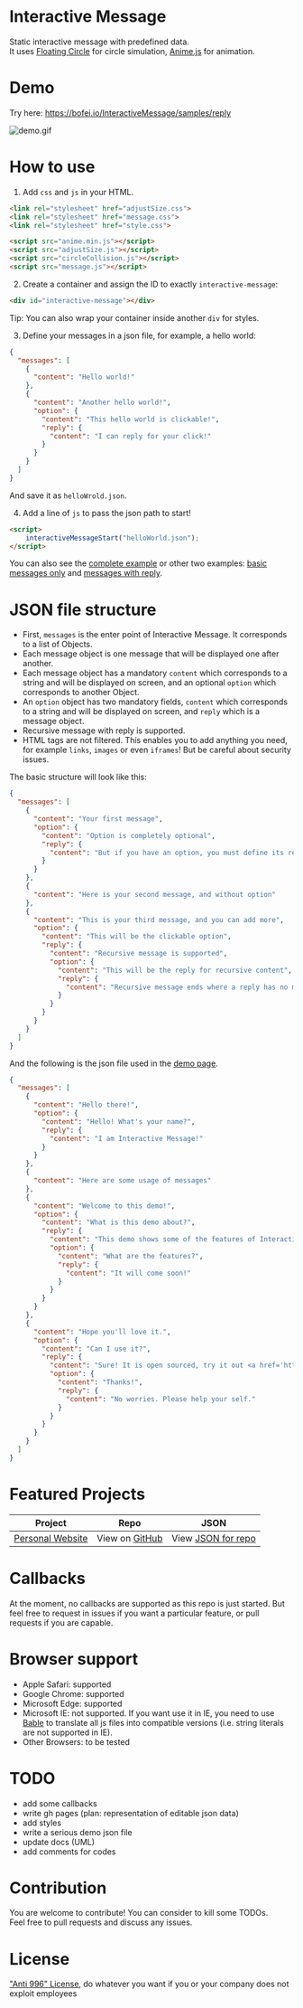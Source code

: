 # Interactive Message
Static interactive message with predefined data.  
It uses [Floating Circle](http://bofei.io/floatingCircle/) for circle simulation, [Anime.js](https://animejs.com) for animation.

# Demo 
Try here: https://bofei.io/InteractiveMessage/samples/reply

![demo.gif](docs/demo.gif)

# How to use
1. Add `css` and `js` in your HTML.
```html
<link rel="stylesheet" href="adjustSize.css">
<link rel="stylesheet" href="message.css">
<link rel="stylesheet" href="style.css">
```
```html
<script src="anime.min.js"></script>
<script src="adjustSize.js"></script>
<script src="circleCollision.js"></script>
<script src="message.js"></script>
```

2. Create a container and assign the ID to exactly `interactive-message`: 

```html
<div id="interactive-message"></div>
```
Tip: You can also wrap your container inside another `div` for styles.

3. Define your messages in a json file, for example, a hello world:
```json
{
  "messages": [
    {
      "content": "Hello world!"
    },
    {
      "content": "Another hello world!",
      "option": {
        "content": "This hello world is clickable!",
        "reply": {
          "content": "I can reply for your click!"
        }
      }
    }
  ]
}
```
And save it as `helloWrold.json`.

4. Add a line of `js` to pass the json path to start!
```html
<script>
    interactiveMessageStart("helloWorld.json");
</script>
```
You can also see the [complete example](samples/json/helloWorld.json) or other two examples: [basic messages only](samples/json/basicMessage.json) and [messages with reply](samples/json/basicReply.json).  

# JSON file structure
- First, `messages` is the enter point of Interactive Message. It corresponds to a list of Objects.   
- Each message object is one message that will be displayed one after another.  
- Each message object has a mandatory `content` which corresponds to a string and will be displayed on screen, and an optional `option` which corresponds to another Object.  
- An `option` object has two mandatory fields, `content` which corresponds to a string and will be displayed on screen, and `reply` which is a message object.  
- Recursive message with reply is supported.
- HTML tags are not filtered. This enables you to add anything you need, for example `links`, `images` or even `iframes`! But be careful about security issues.

The basic structure will look like this:
```json
{
  "messages": [
    {
      "content": "Your first message",
      "option": {
        "content": "Option is completely optional",
        "reply": {
          "content": "But if you have an option, you must define its reply"
        }
      }
    },
    {
      "content": "Here is your second message, and without option"
    },
    {
      "content": "This is your third message, and you can add more",
      "option": {
        "content": "This will be the clickable option",
        "reply": {
          "content": "Recursive message is supported",
          "option": {
            "content": "This will be the reply for recursive content",
            "reply": {
              "content": "Recursive message ends where a reply has no more recursive message object."
            }
          }
        }
      }
    }
  ]
}
``` 
And the following is the json file used in the [demo page](https://bofei.io/InteractiveMessage/samples/reply).
```json
{
  "messages": [
    {
      "content": "Hello there!",
      "option": {
        "content": "Hello! What's your name?",
        "reply": {
          "content": "I am Interactive Message!"
        }
      }
    },
    {
      "content": "Here are some usage of messages"
    },
    {
      "content": "Welcome to this demo!",
      "option": {
        "content": "What is this demo about?",
        "reply": {
          "content": "This demo shows some of the features of Interactive Message.",
          "option": {
            "content": "What are the features?",
            "reply": {
              "content": "It will come soon!"
            }
          }
        }
      }
    },
    {
      "content": "Hope you'll love it.",
      "option": {
        "content": "Can I use it?",
        "reply": {
          "content": "Sure! It is open sourced, try it out <a href='https://github.com/bofeiw/InteractiveMessage'>here</a>",
          "option": {
            "content": "Thanks!",
            "reply": {
              "content": "No worries. Please help your self."
            }
          }
        }
      }
    }
  ]
}
```

# Featured Projects
Project | Repo | JSON
:-: | :-: | :-: 
[Personal Website](https://bofei.io) | View on [GitHub](https://github.com/bofeiw/bofeiw.github.io) | View [JSON for repo](https://github.com/bofeiw/bofeiw.github.io/blob/master/data/messages.json)

# Callbacks
At the moment, no callbacks are supported as this repo is just started. But feel free to request in issues if you want a particular feature, or pull requests if you are capable.  

# Browser support
- Apple Safari: supported
- Google Chrome: supported
- Microsoft Edge: supported
- Microsoft IE: not supported. If you want use it in IE, you need to use [Bable](https://babeljs.io) to translate all js files into compatible versions (i.e. string literals are not supported in IE).
- Other Browsers: to be tested

# TODO
- add some callbacks
- write gh pages (plan: representation of editable json data)
- add styles
- write a serious demo json file
- update docs (UML)
- add comments for codes

# Contribution
You are welcome to contribute! You can consider to kill some TODOs.  
Feel free to pull requests and discuss any issues.

# License
["Anti 996" License](LICENSE.txt), do whatever you want if you or your company does not exploit employees

